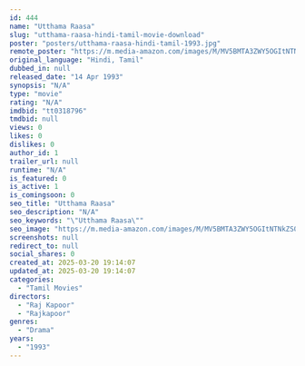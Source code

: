 ```yaml
---
id: 444
name: "Utthama Raasa"
slug: "utthama-raasa-hindi-tamil-movie-download"
poster: "posters/utthama-raasa-hindi-tamil-1993.jpg"
remote_poster: "https://m.media-amazon.com/images/M/MV5BMTA3ZWY5OGItNTNkZS00MzJlLTljYTItOTdkYTcyOTk4YjRhXkEyXkFqcGdeQXVyMjA4OTI5NDQ@._V1_SX300.jpg"
original_language: "Hindi, Tamil"
dubbed_in: null
released_date: "14 Apr 1993"
synopsis: "N/A"
type: "movie"
rating: "N/A"
imdbid: "tt0318796"
tmdbid: null
views: 0
likes: 0
dislikes: 0
author_id: 1
trailer_url: null
runtime: "N/A"
is_featured: 0
is_active: 1
is_comingsoon: 0
seo_title: "Utthama Raasa"
seo_description: "N/A"
seo_keywords: "\"Utthama Raasa\""
seo_image: "https://m.media-amazon.com/images/M/MV5BMTA3ZWY5OGItNTNkZS00MzJlLTljYTItOTdkYTcyOTk4YjRhXkEyXkFqcGdeQXVyMjA4OTI5NDQ@._V1_SX300.jpg"
screenshots: null
redirect_to: null
social_shares: 0
created_at: 2025-03-20 19:14:07
updated_at: 2025-03-20 19:14:07
categories:
  - "Tamil Movies"
directors:
  - "Raj Kapoor"
  - "Rajkapoor"
genres:
  - "Drama"
years:
  - "1993"
---
```

